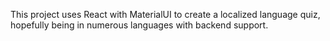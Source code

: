 This project uses React with MaterialUI to create a localized language quiz, hopefully being in numerous languages with backend support.